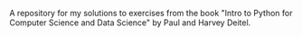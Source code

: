 A repository for my solutions to exercises from the book "Intro to Python for Computer Science and Data Science" by Paul and Harvey Deitel.

